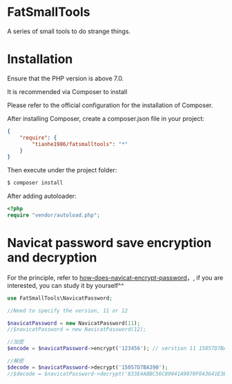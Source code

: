 # FatSmallTools
A series of small tools to do strange things. 
# Installation 
Ensure that the PHP version is above 7.0.

It is recommended via Composer to install

Please refer to the official configuration for the installation of Composer.

After installing Composer, create a composer.json file in your project: 
```json
{
    "require": {
        "tianhe1986/fatsmalltools": "*"
    }
}
```

Then execute under the project folder: 
```bash
$ composer install
```

After adding autoloader: 
```php
<?php
require "vendor/autoload.php";
```

# Navicat password save encryption and decryption 
For the principle, refer to [how-does-navicat-encrypt-password](https://github.com/DoubleLabyrinth/how-does-navicat-encrypt-password)，, if you are interested, you can study it by yourself^^ 
```php
use FatSmallTools\NavicatPassword;

//Need to specify the version, 11 or 12

$navicatPassword = new NavicatPassword(11);
//$navicatPassword = new NavicatPassword(12);

//加密
$encode = $navicatPassword->encrypt('123456'); // verstion 11 15057D7BA390, version 12 833E4ABBC56C89041A9070F043641E3B

//解密
$decode = $navicatPassword->decrypt('15057D7BA390');
//$decode = $navicatPassword->decrypt('833E4ABBC56C89041A9070F043641E3B');
```
